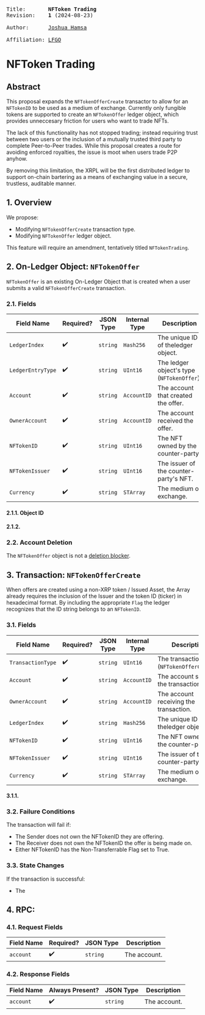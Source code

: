 <pre>
Title:       <b>NFToken Trading</b>
Revision:    <b>1</b> (2024-08-23)

Author:      <a href="mailto:josh.hamsa@gmail.com">Joshua Hamsa</a>

Affiliation: <a href="https://letseffinggo.com">LFGO</a>
</pre>

# NFToken Trading

## Abstract
This proposal expands the `NFTokenOfferCreate` transactor to allow for an `NFTokenID` to be used as a medium of exchange. Currently only fungible tokens are supported to create an `NFTokenOffer` ledger object, which provides unneccesary friction for users who want to trade NFTs. 

The lack of this functionality has not stopped trading; instead requiring trust between two users or the inclusion of a mutually trusted third party to complete Peer-to-Peer trades. While this proposal creates a route for avoiding enforced royalties, the issue is moot when users trade P2P anyhow. 

By removing this limitation, the XRPL will be the first distributed ledger to support on-chain bartering as a means of exchanging value in a secure, trustless, auditable manner.


## 1. Overview

We propose:
* Modifying `NFTokenOfferCreate` transaction type.
* Modifying `NFTokenOffer` ledger object.

This feature will require an amendment, tentatively titled `NFTokenTrading`.

## 2. On-Ledger Object: `NFTokenOffer`

`NFTokenOffer` is an existing On-Ledger Object that is created when a user submits a valid `NFTokenOfferCreate` transaction. 

### 2.1. Fields

| Field Name | Required? | JSON Type | Internal Type | Description |
|------------|-----------|-----------|---------------|-------------|
|`LedgerIndex`| ✔️|`string`|`Hash256`|The unique ID of theledger object.|
|`LedgerEntryType`| ✔️|`string`|`UInt16`|The ledger object's type (`NFTokenOffer`).|
|`Account`| ✔️|`string`|`AccountID`|The account that created the offer.|
|`OwnerAccount`| ✔️|`string`|`AccountID`|The account received the offer.|
|`NFTokenID`| ✔️|`string`|`UInt16`|The NFT owned by the counter-party.|
|`NFTokenIssuer`| ✔️|`string`|`UInt16`|The issuer of the counter-party's NFT.|
|`Currency`| ✔️|`string`|`STArray`|The medium of exchange.|

#### 2.1.1. Object ID

#### 2.1.2.

### 2.2. Account Deletion

The `NFTokenOffer` object is not a [deletion blocker](https://xrpl.org/docs/concepts/accounts/deleting-accounts/#requirements).

## 3. Transaction: `NFTokenOfferCreate`

When offers are created using a non-XRP token / Issued Asset, the Array already requires the inclusion of the Issuer and the token ID (ticker) in hexadecimal format. By including the appropriate `Flag` the ledger recognizes that the ID string belongs to an `NFTokenID`.

### 3.1. Fields

| Field Name | Required? | JSON Type | Internal Type | Description |
|------------|-----------|-----------|---------------|-------------|
|`TransactionType`| ✔️|`string`|`UInt16`|The transaction type (`NFTokenOfferCreate`).|
|`Account`| ✔️|`string`|`AccountID`|The account sending the transaction.|
|`OwnerAccount`| ✔️|`string`|`AccountID`|The account receiving the transaction.|
|`LedgerIndex`| ✔️|`string`|`Hash256`|The unique ID of theledger object.|
|`NFTokenID`| ✔️|`string`|`UInt16`|The NFT owned by the counter-party.|
|`NFTokenIssuer`| ✔️|`string`|`UInt16`|The issuer of the counter-party's NFT.|
|`Currency`| ✔️|`string`|`STArray`|The medium of exchange.|

#### 3.1.1. 

### 3.2. Failure Conditions
The transaction will fail if:
* The Sender does not own the NFTokenID they are offering.
* The Receiver does not own the NFTokenID the offer is being made on.
* Either NFTokenID has the Non-Transferrable Flag set to True.

### 3.3. State Changes

If the transaction is successful:
* The 

## 4. RPC:

### 4.1. Request Fields

| Field Name | Required? | JSON Type | Description |
|------------|-----------|-----------|-------------|
|`account`|✔️|`string`|The account.|

### 4.2. Response Fields

| Field Name | Always Present? | JSON Type | Description |
|------------|-----------------|-----------|------------|
|`account`|✔️|`string`|The account.|

<!--
## 5. Examples
Chris won an NFT with a trait he is not collecting. Becky wanted to win and owns an NFT that Chris wants. Becky offers to trade her NFT for Chris's prize. 

## 6. Invariants

## 7. Security
-->

<!--
## n+1. Open Questions


<!--
# Appendix

## Appendix A: FAQ

### A.1: 

<!--
# Appendix B: Alternate Designs
